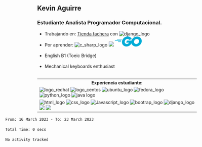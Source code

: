 <div style="margin-left: 20%;">
	<h2> Kevin Aguirre</h2>
	<h3> Estudiante Analista Programador Computacional.</h3>
</div>
<ul style="margin-left: 20%;">
	<li>Trabajando en: <a href="https://github.com/keaguirre/proyectoSemestralWeb">Tienda fachera</a> con <img src="https://img.icons8.com/color/32/000000/django.png" alt="django_logo">
	</li>
	<!-- <li>Aprendiendo: ASP.NET Core
		<img src="https://img.icons8.com/color/32/000000/c-sharp-logo.png" alt="c_sharp_logo">
		<img src="https://img.icons8.com/color/32/null/net-framework.png"/>
	</li> -->
	<li>Por aprender:
		<img src="https://img.icons8.com/color/32/000000/c-sharp-logo.png" alt="c_sharp_logo">
		<img src="https://img.icons8.com/color/32/null/net-framework.png"/>
		<img src="https://raw.githubusercontent.com/keaguirre/keaguirre/main/icons/go.png" alt="Golang_logo"/>
	</li><br>
	<li> English B1 (Toeic Bridge)</li><br>
	<li>Mechanical keyboards enthusiast</li><br>
</ul>

<table style="margin-left: 20%;">
	<th>Experiencia estudiante:</th>
	<tr>
		<td>
			<img src="https://img.icons8.com/color/32/000000/red-hat.png" alt="logo_redhat">
			<img src="https://img.icons8.com/color/32/000000/centos.png" alt="logo_centos">
			<img src="https://img.icons8.com/color/32/000000/ubuntu--v1.png" alt="ubuntu_logo">
			<img src="https://img.icons8.com/fluency/32/000000/fedora.png" alt="fedora_logo">
			<img src="https://img.icons8.com/color/32/000000/python--v1.png" alt="python_logo">
			<img src="https://img.icons8.com/color/32/000000/java-coffee-cup-logo--v1.png" alt="java logo">
		</td>
	</tr>
	<tr>
		<td>
			<img src="https://img.icons8.com/color/32/000000/html-5--v1.png" alt="html_logo">
			<img src="https://img.icons8.com/color/32/000000/css3.png" alt="css_logo">
			<img src="https://img.icons8.com/color/32/000000/javascript--v1.png" alt="Javascript_logo">
			<img src="https://img.icons8.com/color/32/000000/bootstrap.png" alt="bootrap_logo">
			<img src="https://img.icons8.com/color/32/000000/django.png" alt="django_logo">
			<img src="https://img.icons8.com/fluency/32/null/angularjs.png"/>
			<img src="https://img.icons8.com/color/32/null/ionic.png"/>
		</td>
	</tr>
</table>
<!--START_SECTION:waka-->

```text
From: 16 March 2023 - To: 23 March 2023

Total Time: 0 secs

No activity tracked
```

<!--END_SECTION:waka-->